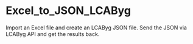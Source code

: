 # Excel_to_JSON_LCAByg

Import an Excel file and create an LCAByg JSON file. Send the JSON via LCAByg API and get the results back.
